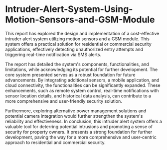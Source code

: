 # Intruder-Alert-System-Using-Motion-Sensors-and-GSM-Module
This report has explored the design and implementation of a cost-effective intruder alert system utilizing motion sensors and a GSM module. This system offers a practical solution for residential or commercial security applications, effectively detecting unauthorized entry attempts and triggering real-time notification via SMS alerts.

The report has detailed the system's components, functionalities, and limitations, while acknowledging its potential for further development.
The core system presented serves as a robust foundation for future advancements. By integrating additional sensors, a mobile application, and cloud connectivity, the functionalities can be significantly expanded. These enhancements, such as remote system control, real-time notifications with sensor location details, and historical data analysis, can contribute to a more comprehensive and user-friendly security solution.

Furthermore, exploring alternative power management solutions and potential camera integration would further strengthen the system's reliability and effectiveness. In conclusion, this intruder alert system offers a valuable tool for deterring potential intrusions and promoting a sense of security for property owners. It presents a strong foundation for further development, paving the way for a more comprehensive and user-centric approach to residential and commercial security.
